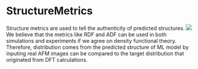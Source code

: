 # StructureMetrics
Structure metrics are used to tell the authenticity of predicted structures. 
![](https://cdn.jsdelivr.net/gh/HuangJiaLian/DataBase0@master/uPic/2024-07-02-14-04-Intro.png)
We believe that the metrics like RDF and ADF can be used in both simulations and experiments if we agree on density functional theory. Therefore, distribution comes from the predicted structure of ML model by inputing real AFM images can be compared to the target distribution that originated from DFT calculations. 
